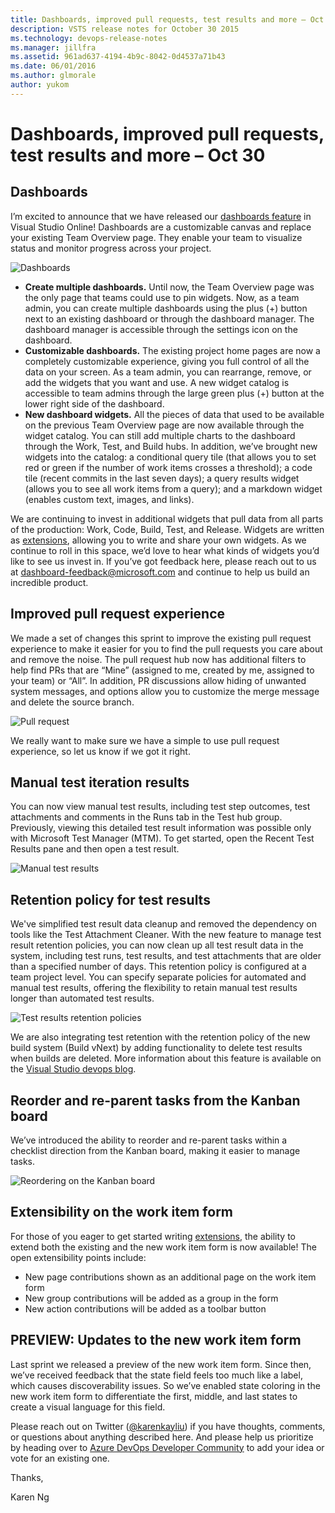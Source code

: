 ```yaml
---
title: Dashboards, improved pull requests, test results and more – Oct 30
description: VSTS release notes for October 30 2015
ms.technology: devops-release-notes
ms.manager: jillfra
ms.assetid: 961ad637-4194-4b9c-8042-0d4537a71b43
ms.date: 06/01/2016
ms.author: glmorale
author: yukom
---
```


# Dashboards, improved pull requests, test results and more – Oct 30

## Dashboards

I’m excited to announce that we have released our [dashboards feature](https://devblogs.microsoft.com/devops/agile-project-management-futures-august-2015/) in Visual Studio Online! Dashboards are a customizable canvas and replace your existing Team Overview page. They enable your team to visualize status and monitor progress across your project.

![Dashboards](media/10_30_01.png)

- **Create multiple dashboards.** Until now, the Team Overview page was the only page that teams could use to pin widgets. Now, as a team admin, you can create multiple dashboards using the plus (+) button next to an existing dashboard or through the dashboard manager. The dashboard manager is accessible through the settings icon on the dashboard.
- **Customizable dashboards.** The existing project home pages are now a completely customizable experience, giving you full control of all the data on your screen. As a team admin, you can rearrange, remove, or add the widgets that you want and use. A new widget catalog is accessible to team admins through the large green plus (+) button at the lower right side of the dashboard.
- **New dashboard widgets.** All the pieces of data that used to be available on the previous Team Overview page are now available through the widget catalog. You can still add multiple charts to the dashboard through the Work, Test, and Build hubs. In addition, we’ve brought new widgets into the catalog: a conditional query tile (that allows you to set red or green if the number of work items crosses a threshold); a code tile (recent commits in the last seven days); a query results widget (allows you to see all work items from a query); and a markdown widget (enables custom text, images, and links).

We are continuing to invest in additional widgets that pull data from all parts of the production: Work, Code, Build, Test, and Release. Widgets are written as [extensions](/azure/devops/integrate/), allowing you to write and share your own widgets. As we continue to roll in this space, we’d love to hear what kinds of widgets you’d like to see us invest in. If you’ve got feedback here, please reach out to us at [dashboard-feedback@microsoft.com](mailto:dashboard-feedback@microsoft.com) and continue to help us build an incredible product.

## Improved pull request experience

We made a set of changes this sprint to improve the existing pull request experience to make it easier for you to find the pull requests you care about and remove the noise. The pull request hub now has additional filters to help find PRs that are “Mine” (assigned to me, created by me, assigned to your team) or “All”. In addition, PR discussions allow hiding of unwanted system messages, and options allow you to customize the merge message and delete the source branch.

![Pull request](media/10_30_02.png)

We really want to make sure we have a simple to use pull request experience, so let us know if we got it right.

## Manual test iteration results

You can now view manual test results, including test step outcomes, test attachments and comments in the Runs tab in the Test hub group. Previously, viewing this detailed test result information was possible only with Microsoft Test Manager (MTM). To get started, open the Recent Test Results pane and then open a test result.

![Manual test results](media/10_30_03.png)

## Retention policy for test results

We've simplified test result data cleanup and removed the dependency on tools like the Test Attachment Cleaner. With the new feature to manage test result retention policies, you can now clean up all test result data in the system, including test runs, test results, and test attachments that are older than a specified number of days. This retention policy is configured at a team project level. You can specify separate policies for automated and manual test results, offering the flexibility to retain manual test results longer than automated test results.

![Test results retention policies](media/10_30_04.png)

We are also integrating test retention with the retention policy of the new build system (Build vNext) by adding functionality to delete test results when builds are deleted. More information about this feature is available on the [Visual Studio devops blog](https://devblogs.microsoft.com/devops/test-result-data-retention-with-team-foundation-server-2015/).

## Reorder and re-parent tasks from the Kanban board

We’ve introduced the ability to reorder and re-parent tasks within a checklist direction from the Kanban board, making it easier to manage tasks.

![Reordering on the Kanban board](media/10_30_05.png)

## Extensibility on the work item form

For those of you eager to get started writing [extensions](/azure/devops/integrate/), the ability to extend both the existing and the new work item form is now available! The open extensibility points include:

- New page contributions shown as an additional page on the work item form
- New group contributions will be added as a group in the form
- New action contributions will be added as a toolbar button

## PREVIEW: Updates to the new work item form

Last sprint we released a preview of the new work item form. Since then, we’ve received feedback that the state field feels too much like a label, which causes discoverability issues. So we’ve enabled state coloring in the new work item form to differentiate the first, middle, and last states to create a visual language for this field.

Please reach out on Twitter ([@karenkayliu](https://twitter.com/karenkayliu)) if you have thoughts, comments, or questions about anything described here. And please help us prioritize by heading over to [Azure DevOps Developer Community](https://developercommunity.visualstudio.com/spaces/21/index.html) to add your idea or vote for an existing one.

Thanks,

Karen Ng
